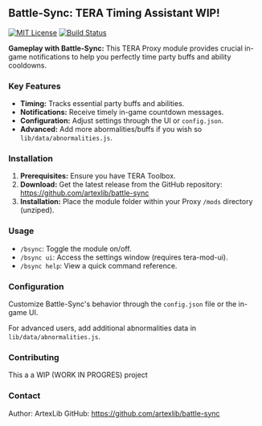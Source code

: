## Battle-Sync: TERA Timing Assistant WIP!

[![MIT License](https://img.shields.io/badge/License-MIT-brightgreen.svg)](https://github.com/artexlib/battle-sync/blob/main/LICENSE)  [![Build Status](https://img.shields.io/badge/Build-passing-brightgreen)](https://github.com/artexlib/battle-sync)

**Gameplay with Battle-Sync:** This TERA Proxy module provides crucial in-game notifications to help you perfectly time party buffs and ability cooldowns.

### Key Features

* **Timing:** Tracks essential party buffs and abilities.
* **Notifications:** Receive timely in-game countdown messages.
* **Configuration:** Adjust settings through the UI or `config.json`.
* **Advanced:** Add more abormalities/buffs if you wish so `lib/data/abnormalities.js`. 

### Installation

1. **Prerequisites:** Ensure you have TERA Toolbox.
2. **Download:** Get the latest release from the GitHub repository: https://github.com/artexlib/battle-sync
3. **Installation:** Place the module folder within your Proxy `/mods` directory (unziped).

### Usage

* `/bsync`: Toggle the module on/off.
* `/bsync ui`: Access the settings window (requires tera-mod-ui).
* `/bsync help`: View a quick command reference.

### Configuration

Customize Battle-Sync's behavior through the `config.json` file or the in-game UI. 

For advanced users, add additional abnormalities data in `lib/data/abnormalities.js`.

### Contributing

This a a WIP (WORK IN PROGRES) project

### Contact

Author: ArtexLib
GitHub: https://github.com/artexlib/battle-sync 